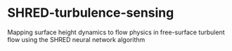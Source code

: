 # SHRED-turbulence-sensing
Mapping surface height dynamics to flow physics in free-surface turbulent flow using the SHRED neural network algorithm
